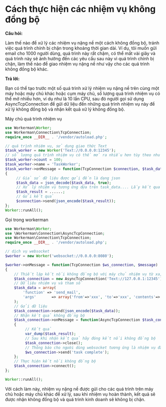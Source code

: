 # Cách thực hiện các nhiệm vụ không đồng bộ

**Câu hỏi:**

Làm thế nào để xử lý các nhiệm vụ nặng nề một cách không đồng bộ, tránh việc quá trình chính bị chặn trong khoảng thời gian dài. Ví dụ, tôi muốn gửi email cho 1000 người dùng, quá trình này rất chậm, có thể mất vài giây và quá trình này sẽ ảnh hưởng đến các yêu cầu sau này vì quá trình chính bị chặn, làm thế nào để giao nhiệm vụ nặng nề như vậy cho các quá trình không đồng bộ khác.

**Trả lời:**

Bạn có thể tạo trước một số quá trình xử lý nhiệm vụ nặng nề trên cùng một máy hoặc máy chủ khác hoặc cụm máy chủ, số lượng quá trình nhiệm vụ có thể mở nhiều hơn, ví dụ như là 10 lần CPU, sau đó người gọi sử dụng AsyncTcpConnection để gửi dữ liệu đến những quá trình nhiệm vụ này để xử lý không đồng bộ và nhận kết quả xử lý không đồng bộ.

Máy chủ quá trình nhiệm vụ
```php
use Workerman\Worker;
use Workerman\Connection\TcpConnection;
require_once __DIR__ . '/vendor/autoload.php';

// quá trình nhiệm vụ, sử dụng giao thức Text
$task_worker = new Worker('Text://0.0.0.0:12345');
// số lượng quá trình nhiệm vụ có thể mở ra nhiều hơn tùy theo nhu cầu
$task_worker->count = 100;
$task_worker->name = 'TaskWorker';
$task_worker->onMessage = function(TcpConnection $connection, $task_data)
{
     // Giả sử dữ liệu được gửi đến là dạng json
     $task_data = json_decode($task_data, true);
     // Xử lý nhiệm vụ tương ứng dựa trên task_data.... Lấy kết quả, ở đây ta bỏ qua.....
     $task_result = ......;
     // Gửi kết quả
     $connection->send(json_encode($task_result));
};
Worker::runAll();
```

Gọi trong workerman

```php
use Workerman\Worker;
use \Workerman\Connection\AsyncTcpConnection;
use Workerman\Connection\TcpConnection;
require_once __DIR__ . '/vendor/autoload.php';

// dịch vụ websocket
$worker = new Worker('websocket://0.0.0.0:8080');

$worker->onMessage = function(TcpConnection $ws_connection, $message)
{
    // Thiết lập kết nối không đồng bộ với máy chủ nhiệm vụ từ xa, ip là địa chỉ ip của máy chủ nhiệm vụ từ xa, nếu là máy local thì là 127.0.0.1, nếu là cụm máy chủ thì là địa chỉ ip của lvs
    $task_connection = new AsyncTcpConnection('Text://127.0.0.1:12345');
    // Dữ liệu nhiệm vụ và tham số
    $task_data = array(
        'function' => 'send_mail',
        'args'       => array('from'=>'xxx', 'to'=>'xxx', 'contents'=>'xxx'),
    );
    // Gửi dữ liệu
    $task_connection->send(json_encode($task_data));
    // Nhận kết quả không đồng bộ
    $task_connection->onMessage = function(AsyncTcpConnection $task_connection, $task_result)use($ws_connection)
    {
         // Kết quả
         var_dump($task_result);
         // Sau khi nhận kết quả hãy đóng kết nối không đồng bộ
         $task_connection->close();
         // Thông báo cho người dùng websocket tương ứng là nhiệm vụ đã hoàn thành
         $ws_connection->send('task complete');
    };
    // Thực hiện kết nối không đồng bộ
    $task_connection->connect();
};

Worker::runAll();
```

Với cách làm này, nhiệm vụ nặng nề được gửi cho các quá trình trên máy chủ hoặc máy chủ khác để xử lý, sau khi nhiệm vụ hoàn thành, kết quả sẽ được nhận không đồng bộ và quá trình kinh doanh sẽ không bị chặn.
